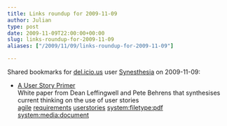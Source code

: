 ```yaml
---
title: Links roundup for 2009-11-09
author: Julian
type: post
date: 2009-11-09T22:00:00+00:00
slug: links-roundup-for-2009-11-09 
aliases: ["/2009/11/09/links-roundup-for-2009-11-09"]

---
```

Shared bookmarks for [del.icio.us][1] user [Synesthesia][2] on 2009-11-09:

  * [A User Story Primer][3]  
    White paper from Dean Leffingwell and Pete Behrens that synthesises current thinking on the use of user stories  
    [agile][4] [requirements][5] [userstories][6] [system:filetype:pdf][7] [system:media:document][8]

 [1]: https://del.icio.us/
 [2]: https://del.icio.us/synesthesia
 [3]: https://scalingsoftwareagility.files.wordpress.com/2009/11/user-story-primer.pdf
 [4]: https://delicious.com/synesthesia/agile
 [5]: https://delicious.com/synesthesia/requirements
 [6]: https://delicious.com/synesthesia/userstories
 [7]: https://delicious.com/synesthesia/system%3Afiletype%3Apdf
 [8]: https://delicious.com/synesthesia/system%3Amedia%3Adocument